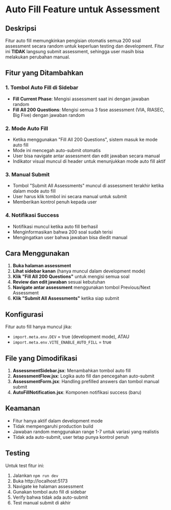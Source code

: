 # Auto Fill Feature untuk Assessment

## Deskripsi
Fitur auto fill memungkinkan pengisian otomatis semua 200 soal assessment secara random untuk keperluan testing dan development. Fitur ini **TIDAK** langsung submit assessment, sehingga user masih bisa melakukan perubahan manual.

## Fitur yang Ditambahkan

### 1. Tombol Auto Fill di Sidebar
- **Fill Current Phase**: Mengisi assessment saat ini dengan jawaban random
- **Fill All 200 Questions**: Mengisi semua 3 fase assessment (VIA, RIASEC, Big Five) dengan jawaban random

### 2. Mode Auto Fill
- Ketika menggunakan "Fill All 200 Questions", sistem masuk ke mode auto fill
- Mode ini mencegah auto-submit otomatis
- User bisa navigate antar assessment dan edit jawaban secara manual
- Indikator visual muncul di header untuk menunjukkan mode auto fill aktif

### 3. Manual Submit
- Tombol "Submit All Assessments" muncul di assessment terakhir ketika dalam mode auto fill
- User harus klik tombol ini secara manual untuk submit
- Memberikan kontrol penuh kepada user

### 4. Notifikasi Success
- Notifikasi muncul ketika auto fill berhasil
- Menginformasikan bahwa 200 soal sudah terisi
- Mengingatkan user bahwa jawaban bisa diedit manual

## Cara Menggunakan

1. **Buka halaman assessment**
2. **Lihat sidebar kanan** (hanya muncul dalam development mode)
3. **Klik "Fill All 200 Questions"** untuk mengisi semua soal
4. **Review dan edit jawaban** sesuai kebutuhan
5. **Navigate antar assessment** menggunakan tombol Previous/Next Assessment
6. **Klik "Submit All Assessments"** ketika siap submit

## Konfigurasi

Fitur auto fill hanya muncul jika:
- `import.meta.env.DEV` = true (development mode), ATAU
- `import.meta.env.VITE_ENABLE_AUTO_FILL` = true

## File yang Dimodifikasi

1. **AssessmentSidebar.jsx**: Menambahkan tombol auto fill
2. **AssessmentFlow.jsx**: Logika auto fill dan pencegahan auto-submit
3. **AssessmentForm.jsx**: Handling prefilled answers dan tombol manual submit
4. **AutoFillNotification.jsx**: Komponen notifikasi success (baru)

## Keamanan

- Fitur hanya aktif dalam development mode
- Tidak mempengaruhi production build
- Jawaban random menggunakan range 1-7 untuk variasi yang realistis
- Tidak ada auto-submit, user tetap punya kontrol penuh

## Testing

Untuk test fitur ini:
1. Jalankan `npm run dev`
2. Buka http://localhost:5173
3. Navigate ke halaman assessment
4. Gunakan tombol auto fill di sidebar
5. Verify bahwa tidak ada auto-submit
6. Test manual submit di akhir
